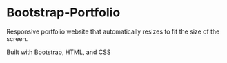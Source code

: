# Bootstrap-Portfolio
Responsive portfolio website that automatically resizes to fit the size of the screen.

Built with Bootstrap, HTML, and CSS
